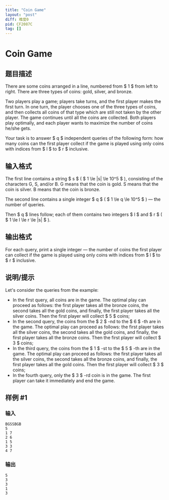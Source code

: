 ```yaml
---
title: "Coin Game"
layout: "post"
diff: 难度0
pid: CF2087C
tag: []
---
```


# Coin Game

## 题目描述

There are some coins arranged in a line, numbered from $ 1 $ from left to right. There are three types of coins: gold, silver, and bronze.

Two players play a game; players take turns, and the first player makes the first turn. In one turn, the player chooses one of the three types of coins, and then collects all coins of that type which are still not taken by the other player. The game continues until all the coins are collected. Both players play optimally, and each player wants to maximize the number of coins he/she gets.

Your task is to answer $ q $ independent queries of the following form: how many coins can the first player collect if the game is played using only coins with indices from $ l $ to $ r $ inclusive.

## 输入格式

The first line contains a string $ s $ ( $ 1 \le |s| \le 10^5 $ ), consisting of the characters G, S, and/or B. G means that the coin is gold. S means that the coin is silver. B means that the coin is bronze.

The second line contains a single integer $ q $ ( $ 1 \le q \le 10^5 $ ) — the number of queries.

Then $ q $ lines follow; each of them contains two integers $ l $ and $ r $ ( $ 1 \le l \le r \le |s| $ ).

## 输出格式

For each query, print a single integer — the number of coins the first player can collect if the game is played using only coins with indices from $ l $ to $ r $ inclusive.

## 说明/提示

Let's consider the queries from the example:

- In the first query, all coins are in the game. The optimal play can proceed as follows: the first player takes all the bronze coins, the second takes all the gold coins, and finally, the first player takes all the silver coins. Then the first player will collect $ 5 $ coins;
- In the second query, the coins from the $ 2 $ -nd to the $ 6 $ -th are in the game. The optimal play can proceed as follows: the first player takes all the silver coins, the second takes all the gold coins, and finally, the first player takes all the bronze coins. Then the first player will collect $ 3 $ coins;
- In the third query, the coins from the $ 1 $ -st to the $ 5 $ -th are in the game. The optimal play can proceed as follows: the first player takes all the silver coins, the second takes all the bronze coins, and finally, the first player takes all the gold coins. Then the first player will collect $ 3 $ coins;
- In the fourth query, only the $ 3 $ -rd coin is in the game. The first player can take it immediately and end the game.

## 样例 #1

### 输入

```
BGSSBGB
5
1 7
2 6
1 5
3 3
4 7
```

### 输出

```
5
3
3
1
3
```

